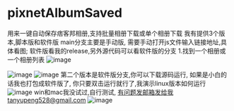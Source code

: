 # pixnetAlbumSaved
用来一键自动保存痞客邦相册,支持批量相册下载或单个相册下载
我有提供3个版本,脚本版和软件版  main分支主要是手动版, 需要手动打开js文件输入链接地址,具体看图; 软件版看我的release,另外源代码可以看软件版的分支
1.找到一个相册或一个相册列表
![image](https://github.com/DoctorTan/pixnetAlbumSaved/assets/87746911/6e3ecac9-0e61-41ba-a2a5-36de7649a223)

![image](https://github.com/DoctorTan/pixnetAlbumSaved/assets/87746911/28490883-8133-4c1e-b7cd-a72ebcd3a3f6)
![image](https://github.com/DoctorTan/pixnetAlbumSaved/assets/87746911/caeb0a98-8a30-40da-aaa4-2a8b31aafa91)
第二个版本是软件版分支,你可以下载源码运行, 如果是小白的话我也打包成软件版了, 你只要双击运行就行了,我演示linux版本如何运行
![image](https://github.com/DoctorTan/pixnetAlbumSaved/assets/87746911/2bb4893b-0117-437b-a11e-62ed81dd08a9)
win和mac我没试过,自行测试, 有问题发邮箱发给我tanyupeng528@gmail.com
![image](https://github.com/DoctorTan/pixnetAlbumSaved/assets/87746911/74b403d5-6901-4eb8-8022-a7b2f7d5dbc0)



